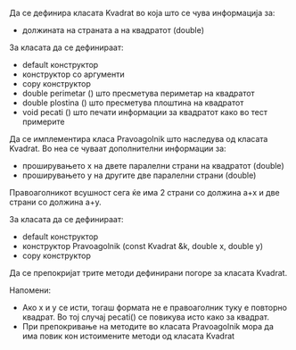 Да се дефинира класата Kvadrat во која што се чува информација за:

* должината на страната а на квадратот (double)

За класата да се дефинираат:

* default конструктор
* конструктор со аргументи
* copy конструктор
* double perimetar () што пресметува периметар на квадратот
* double plostina () што пресметува плоштина на квадратот
* void pecati () што печати информации за квадратот како во тест примерите

Да се имплементира класа Pravoagolnik што наследува од класата Kvadrat. Во неа се чуваат дополнителни информации за:

* проширувањето x на двете паралелни страни на квадратот (double)
* проширувањето у на другите две паралелни страни (double)

Правоаголникот всушност сега ќе има 2 страни со должина a+x и две страни со должина a+y.

За класата да се дефинираат:

* default конструктор
* конструктор Pravoagolnik (const Kvadrat &k, double x, double y)
* copy конструктор

Да се препокријат трите методи дефинирани погоре за класата Kvadrat.

Напомени:

* Ако x и y се исти, тогаш формата не е правоаголник туку е повторно квадрат. Во тој случај pecati() се повикува исто како за квадрат.
* При препокривање на методите во класата Pravoagolnik мора да има повик кон истоимените методи од класата Kvadrat
